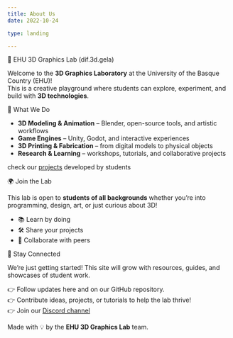 ```yaml
---
title: About Us
date: 2022-10-24

type: landing

---
```


🎨 EHU 3D Graphics Lab (dif.3d.gela)

Welcome to the **3D Graphics Laboratory** at the University of the Basque Country (EHU)!  
This is a creative playground where students can explore, experiment, and build with **3D technologies**.



🚀 What We Do

- **3D Modeling & Animation** – Blender, open-source tools, and artistic workflows  
- **Game Engines** – Unity, Godot, and interactive experiences  
- **3D Printing & Fabrication** – from digital models to physical objects  
- **Research & Learning** – workshops, tutorials, and collaborative projects  

check our [projects](https://github.com/ilopezgazpio/dif.3d.gela) developed by students



🌍 Join the Lab

This lab is open to **students of all backgrounds** whether you’re into programming, design, art, or just curious about 3D!

- 📚 Learn by doing  
- 🛠️ Share your projects  
- 🤝 Collaborate with peers  



📢 Stay Connected

We’re just getting started! This site will grow with resources, guides, and showcases of student work.  

👉 Follow updates here and on our GitHub repository.  
👉 Contribute ideas, projects, or tutorials to help the lab thrive!  
👉 Join our [Discord channel](https://discord.gg/tUJCjDse)



Made with 💡 by the **EHU 3D Graphics Lab** team.
